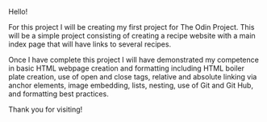 Hello!

For this project I will be creating my first project for The Odin Project.
This will be a simple project consisting of creating a recipe website with a main index page
that will have links to several recipes.

Once I have complete this project I will have demonstrated my competence in basic HTML webpage creation and formatting including HTML boiler plate creation, use of open and close tags, relative and absolute linking via anchor elements, image embedding, lists, nesting, use of Git and Git Hub, and formatting best practices.

Thank you for visiting!
